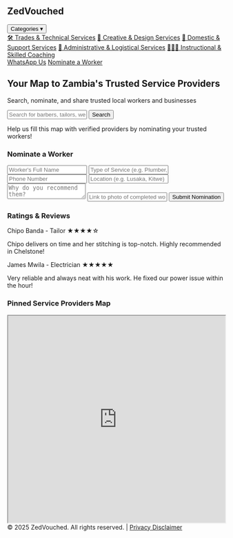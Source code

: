 <html lang="en">
<head>
  <meta charset="UTF-8" />
  <meta name="viewport" content="width=device-width, initial-scale=1.0" />
  <title>ZedVouched - Find Trusted Services</title>
  <link href="https://cdn.jsdelivr.net/npm/tailwindcss@2.2.19/dist/tailwind.min.css" rel="stylesheet">
  <script>
    function toggleDropdown(id) {
      const menu = document.getElementById(id);
      menu.classList.toggle("hidden");
    }
  </script>
</head>
<body class="bg-gray-100 font-sans">
  <!-- Navigation bar -->
  <nav class="bg-white shadow p-4 flex justify-between items-center">
    <h1 class="text-2xl font-bold text-green-600">ZedVouched</h1>
    <div class="relative">
      <button onclick="toggleDropdown('categoriesDropdown')" class="text-gray-600 hover:text-green-600">Categories ▾</button>
      <div id="categoriesDropdown" class="absolute mt-2 bg-white border rounded shadow-md hidden z-10 w-64">
        <a href="#" class="block px-4 py-2 text-sm text-gray-700 hover:bg-gray-100"><span class="text-gray-700 font-semibold">🛠️ Trades & Technical Services</span></a>
        <a href="#" class="block px-4 py-2 text-sm text-indigo-700 hover:bg-gray-100">🎨 Creative & Design Services</a>
        <a href="#" class="block px-4 py-2 text-sm text-teal-700 hover:bg-gray-100">🧹 Domestic & Support Services</a>
        <a href="#" class="block px-4 py-2 text-sm text-blue-700 hover:bg-gray-100">💼 Administrative & Logistical Services</a>
        <a href="#" class="block px-4 py-2 text-sm text-yellow-700 hover:bg-gray-100">🧑🏽‍🏫 Instructional & Skilled Coaching</a>
      </div>
    </div>
    <div class="space-x-4">
      <a href="https://wa.me/260978109185" target="_blank" class="bg-green-500 text-white px-4 py-2 rounded hover:bg-green-600">WhatsApp Us</a>
      <a href="#nominate" class="text-green-700 underline hover:text-green-800">Nominate a Worker</a>
    </div>
  </nav>

  <!-- Hero Section -->
  <section class="bg-green-50 p-6 text-center">
    <h2 class="text-3xl font-bold text-gray-700">Your Map to Zambia's Trusted Service Providers</h2>
    <p class="mt-2 text-gray-600">Search, nominate, and share trusted local workers and businesses</p>
    <form class="mt-4 max-w-xl mx-auto flex">
      <input type="text" placeholder="Search for barbers, tailors, welders..." class="flex-grow px-4 py-2 border border-gray-300 rounded-l-md">
      <button class="bg-green-600 text-white px-6 py-2 rounded-r-md hover:bg-green-700">Search</button>
    </form>
    <p class="mt-3 text-sm text-gray-500">Help us fill this map with verified providers by nominating your trusted workers!</p>
  </section>

  <!-- Nomination Form -->
  <section id="nominate" class="p-6 bg-white max-w-2xl mx-auto mt-8 rounded shadow">
    <h3 class="text-xl font-semibold text-gray-800 mb-4">Nominate a Worker</h3>
    <form action="https://docs.google.com/forms/d/e/1FAIpQLSeLwYOURFORMID/formResponse" method="POST" target="_blank" class="space-y-4">
      <input name="entry.1234567890" type="text" placeholder="Worker's Full Name" class="w-full px-4 py-2 border border-gray-300 rounded">
      <input name="entry.0987654321" type="text" placeholder="Type of Service (e.g. Plumber, Tailor)" class="w-full px-4 py-2 border border-gray-300 rounded">
      <input name="entry.1122334455" type="text" placeholder="Phone Number" class="w-full px-4 py-2 border border-gray-300 rounded">
      <input name="entry.6677889900" type="text" placeholder="Location (e.g. Lusaka, Kitwe)" class="w-full px-4 py-2 border border-gray-300 rounded">
      <textarea name="entry.4455667788" placeholder="Why do you recommend them?" class="w-full px-4 py-2 border border-gray-300 rounded"></textarea>
      <input name="entry.9988776655" type="text" placeholder="Link to photo of completed work (optional)" class="w-full px-4 py-2 border border-gray-300 rounded">
      <button type="submit" class="bg-green-600 text-white px-6 py-2 rounded hover:bg-green-700">Submit Nomination</button>
    </form>
  </section>

  <!-- Ratings & Reviews Section -->
  <section class="p-6 mt-8 bg-gray-50 max-w-4xl mx-auto rounded shadow">
    <h3 class="text-xl font-semibold text-gray-800 mb-4">Ratings & Reviews</h3>
    <div class="space-y-6">
      <div class="bg-white p-4 rounded shadow">
        <div class="flex items-center justify-between mb-2">
          <span class="font-semibold text-gray-700">Chipo Banda - Tailor</span>
          <span class="text-yellow-500">★★★★☆</span>
        </div>
        <p class="text-gray-600 text-sm">Chipo delivers on time and her stitching is top-notch. Highly recommended in Chelstone!</p>
      </div>
      <div class="bg-white p-4 rounded shadow">
        <div class="flex items-center justify-between mb-2">
          <span class="font-semibold text-gray-700">James Mwila - Electrician</span>
          <span class="text-yellow-500">★★★★★</span>
        </div>
        <p class="text-gray-600 text-sm">Very reliable and always neat with his work. He fixed our power issue within the hour!</p>
      </div>
    </div>
  </section>

  <!-- Google Map Embed -->
  <section class="mt-8 max-w-5xl mx-auto px-4">
    <h3 class="text-xl font-semibold text-gray-800 mb-4">Pinned Service Providers Map</h3>
    <div class="aspect-w-16 aspect-h-9">
      <iframe src="https://www.google.com/maps/d/u/0/embed?mid=1LQXoxhIWpbgSo7cwGqGIzcfA8jWEMM4" width="100%" height="480" class="rounded shadow"></iframe>
    </div>
  </section>

  <!-- Footer -->
  <footer class="text-center text-sm text-gray-500 p-4 mt-6">
    © 2025 ZedVouched. All rights reserved. | <a href="#" class="text-blue-500 underline">Privacy Disclaimer</a>
  </footer>
</body>
</html>
